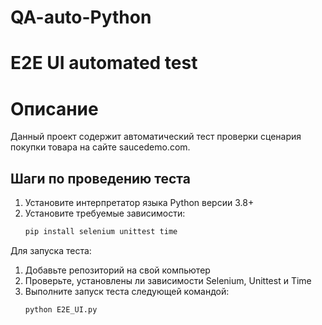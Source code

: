# QA-auto-Python
# E2E UI automated test

# Описание
Данный проект содержит автоматический тест проверки сценария покупки товара на сайте saucedemo.com. 

## Шаги по проведению теста
1. Установите интерпретатор языка Python версии 3.8+ 
2. Установите требуемые зависимости:
    ```bash
    pip install selenium unittest time

Для запуска теста:
1. Добавьте репозиторий на свой компьютер
2. Проверьте, установлены ли зависимости Selenium, Unittest и Time
3. Выполните запуск теста следующей командой:
    ```bash
   python E2E_UI.py  